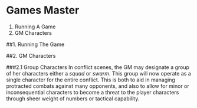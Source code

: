 Games Master
==========

1. Running A Game
2. GM Characters

##1. Running The Game



##2. GM Characters



###2.1 Group Characters
In conflict scenes, the GM may designate a group of her characters either a *squad* or *swarm*. This group will now operate as a single character for the entire conflict. This is both to aid in managing protracted combats against many opponents, and also to allow for minor or inconsequential characters to become a threat to the player characters through sheer weight of numbers or tactical capability.